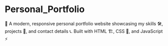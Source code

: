 # Personal_Portfolio
🚀 A modern, responsive personal portfolio website showcasing my skills 🛠️, projects 📂, and contact details 📞. Built with HTML 🏗️, CSS 🎨, and JavaScript ⚡

